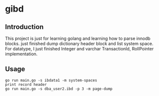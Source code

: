 # gibd
## Introduction
This project is just for learning golang and learning how to parse innodb blocks. just finished dump dictionary header block and list system space. For datatype, I just finished Integer and varchar TransactionId, RollPointer implementation.

## Usage
```
go run main.go -s ibdata1 -m system-spaces
print record header 
go run main.go -s dba_user2.ibd -p 3 -m page-dump
```